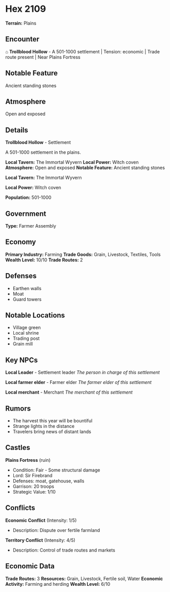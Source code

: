 # Hex 2109

**Terrain:** Plains

## Encounter
⌂ **Trollblood Hollow** - A 501-1000 settlement | Tension: economic | Trade route present | Near Plains Fortress

## Notable Feature
Ancient standing stones

## Atmosphere
Open and exposed

## Details
**Trollblood Hollow** - Settlement

A 501-1000 settlement in the plains.

**Local Tavern:** The Immortal Wyvern
**Local Power:** Witch coven
**Atmosphere:** Open and exposed
**Notable Feature:** Ancient standing stones

**Local Tavern:** The Immortal Wyvern

**Local Power:** Witch coven

**Population:** 501-1000

## Government
**Type:** Farmer Assembly

## Economy
**Primary Industry:** Farming
**Trade Goods:** Grain, Livestock, Textiles, Tools
**Wealth Level:** 10/10
**Trade Routes:** 2

## Defenses
- Earthen walls
- Moat
- Guard towers

## Notable Locations
- Village green
- Local shrine
- Trading post
- Grain mill

## Key NPCs
**Local Leader** - Settlement leader
*The person in charge of this settlement*

**Local farmer elder** - Farmer elder
*The farmer elder of this settlement*

**Local merchant** - Merchant
*The merchant of this settlement*

## Rumors
- The harvest this year will be bountiful
- Strange lights in the distance
- Travelers bring news of distant lands

## Castles
**Plains Fortress** (ruin)
- Condition: Fair - Some structural damage
- Lord: Sir Firebrand
- Defenses: moat, gatehouse, walls
- Garrison: 20 troops
- Strategic Value: 1/10

## Conflicts
**Economic Conflict** (Intensity: 1/5)
- Description: Dispute over fertile farmland

**Territory Conflict** (Intensity: 4/5)
- Description: Control of trade routes and markets

## Economic Data
**Trade Routes:** 3
**Resources:** Grain, Livestock, Fertile soil, Water
**Economic Activity:** Farming and herding
**Wealth Level:** 6/10
